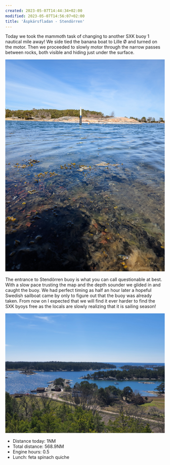 ```yaml
---
created: 2023-05-07T14:44:34+02:00
modified: 2023-05-07T14:56:07+02:00
title: 'Äspkärsfladan - Stendörren'
---
```


Today we took the mammoth task of changing to another SXK buoy 1 nautical mile away! We side tied the banana boat to Lille Ø and turned on the motor. Then we proceeded to slowly motor through the narrow passes between rocks, both visible and hiding just under the surface. 


![Image](../2023/ec6724768f5d9a339c4d51a2c6a96def.jpg) 

The entrance to Stendörren buoy is what you can call questionable at best. With a slow pace trusting the map and the depth sounder we glided in and caught the buoy. We had perfect timing as half an hour later a hopeful Swedish sailboat came by only to figure out that the buoy was already taken. From now on I expected that we will find it ever harder to find the SXK byoys free as the locals are slowly realizing that it is sailing season!

![Image](../2023/36210df32965832c78a56f42f3a35d0e.jpg) 

* Distance today: 1NM
* Total distance: 568.9NM
* Engine hours: 0.5
* Lunch: feta spinach quiche
